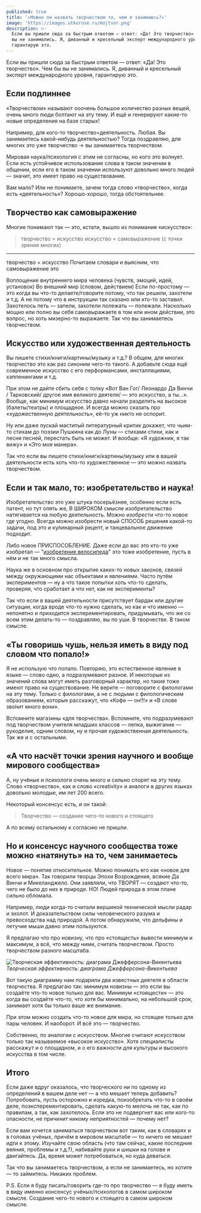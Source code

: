 ```yaml
---
published: true
title: '«Можно ли назвать творчеством то, чем я занимаюсь?»'
image: 'https://images.utkorose.ru/mojtvor.png'
description: >-
  Если вы пришли сюда за быстрым ответом — ответ: «Да! Это творчество». Чем бы
  вы не занимались. Я, диванный и кресельный эксперт международного уровня,
  гарантирую это.
---
```

Если вы пришли сюда за быстрым ответом — ответ: «Да! Это творчество». Чем бы вы не занимались. Я, диванный и кресельный эксперт международного уровня, гарантирую это. 

## Если подлиннее

«Творчеством» называют ооочень большое количество разных вещей, очень много люди болтают на эту тему. И ещё и генерируют какие-то новые определения на базе старых!

Например, для кого-то творчество=деятельность. Любая. Вы занимаетесь какой-нибудь деятельностью? Тогда поздравляю, для многих это уже творчество → вы занимаетесь творчеством.

Мировая наука/психология с этим не согласны, но кого это волнует. Если есть устойчивое использование слова в таком значении в общении, если его в таком значении используют довольно много людей — значит, это имеет право на существование.

Вам мало? Или не понимаете, зачем тогда слово «творчество», когда есть «деятельность»? Хорошо-хорошо, тогда обстоятельнее.

## Творчество как самовыражение

Многие понимают так — это, кстати, вышло из понимания «искусство»:

> творчество = искусство
искусство = самовыражение (с точки зрения многих)
-----------------------
творчество = искусство
Почитаем словари и выясним, что самовыражение это

Воплощение внутреннего мира человека (чувств, эмоций, идей, установок)
Во внешний мир (словом, действием)
Если по-простому — это когда вы что-то делаете/говорите потому, что так решили, захотели и т.д. А не потому что в инструкции так сказано или кто-то заставил. Захотелось петь — запели, захотели полежать — полежали. Насколько мощно или полно вы себя самовыражаете в том или ином действии, это вопрос, но хоть мизерно-то выражаете. Так что вы занимаетесь творчеством.

## Искусство или художественная деятельность

Вы пишете стихи/книги/картины/музыку и т.д.? В общем, для многих творчество это как раз синоним чего-то такого. А добавьте сюда ещё современное искусство с его перформансами, инсталляциями, хэппенингами и т.д.

При этом не дайте сбить себя с толку «Вот Ван Гог/ Леонардо Да Винчи / Тарковский/ другое имя великого деятеля/ — это искусство, а ты...». Вообще, как минимум искусство давно начали разделять на высокое (балеты/театры) и площадное. И всегда можно сказать про «художественную деятельность», её-то уж никто не оспорит.

Ну или даже пускай маститый литературный критик докажет, что чьим-то стихам до поэзии Пушкина как до Луны — стихами стихи, как и песня песней, перестать быть не может. И вообще: «Я художник, я так вижу» и «Это моя манера».

Так что если вы пишете стихи/книги/картины/музыку или в вашей деятельности есть хоть что-то художественное — это можно назвать творчеством.

## Если и так мало, то: изобретательство и наука!

Изобретательство это уже штука посерьёзнее, особенно если есть патент, но тут опять же, В ШИРОКОМ смысле изобретательство натягивается на любую деятельность. Можно изобрести что-то новое где угодно. Всегда можно изобрести новый СПОСОБ решения какой-то задачи, под это и кулинарный рецепт, и танцевальное движение подходит.

Либо новое ПРИСПОСОБЛЕНИЕ. Даже если до вас это кто-то уже изобретал — "[изобретение велосипеда](https://ru.m.wiktionary.org/wiki/%D0%B8%D0%B7%D0%BE%D0%B1%D1%80%D0%B5%D1%82%D0%B0%D1%82%D1%8C_%D0%B2%D0%B5%D0%BB%D0%BE%D1%81%D0%B8%D0%BF%D0%B5%D0%B4)" это тоже изобретение, пусть в нём и не так много смысла.

Наука же в основном про открытие каких-то новых законов, связей между окружающими нас объектами и явлениями. Часто путём экспериментов — ну а что такое попытки хоть что-то сделать, проверяя, что сработает а что нет, как  не эксперименты?

Так что если в вашей деятельности присутствует бардак или другие ситуации, когда вроде что-то нужно сделать, но как и что именно — непонятно и приходится эксперементировать, придумывать, что же со всем этим делать-то — поздравляю, вы по уши. В творчестве. В таком смысле.

## «Ты говоришь чушь, нельзя иметь в виду под словом что попало!»

Я не использую что попало. Повторяю, это естественное явление в языке — слово одно, а подразумевают разное. И некоторые из значений слова могут иметь разговорный характер, но такие тоже имеют право на существование. Не верите — поговорите с филологами на эту тему. Только с филологами, а не с людьми с филологическим образованием, которые расскажут, что «Кофе — он!!!» и «В слове зво́нит много вони».

Вспомните магазины «для творчества». Вспомните, что подразумевают под творчеством учителя младших классов — лепка, выжигание — рукоделие, одним словом, ну и прочая художественная деятельность. Так же и с остальными.

## «А что насчёт точки зрения научного и вообще мирового сообщества»

А, ну учёные и психологи очень много и сильно спорят на эту тему. Слово «творчество», как и слово «creativity» и аналоги в других языках довольно молодые, им лет 200 всего.

Некоторый консенсус есть, и он такой:

> Творчество — создание чего-то нового и стоящего

А по всему остальному к согласию не пришли.

## Но и консенсус научного сообщества тоже можно «натянуть» на то, чем занимаетесь

Новое — понятие относительное. Можно понимать его как «новое для всего мира». Так говорили творцы Эпохи Возрождения, всякие Да Винчи и Микеланджело. Они заявляли, что ТВОРЯТ — создают что-то, чего не было до них в природе. НО! Людей природа в этом плане сильно обломала.

Например, люди когда-то считали вершиной технической мысли радар и эхолот. И доказательством силы человеческого разума и превосходства над природой. А потом обнаружили, что дельфины и летучие мыши давно этим пользуются.

Я предлагаю что про новизну, что про «стоящесть» вывести минимум и максимум, а всё, что между ними, считать творчеством. Просто творчеством разного масштаба.

![Творческая эффективность: диаграма Джефферсона-Викентьева](https://images.utkorose.ru/tvorcheskayaeffectivnost.png)
_Творческая эффективность: диаграма Джефферсона-Викентьева_

Вот такую диаграмму нам подарили два известных деятеля в области творчества. Я предлагаю так: минимум новизны — это если вы создаёте что-то новое только для вас. Минимум «стоящести» — это когда вы создаёте что-то, что хотя бы минимально, на небольшой срок, занимает хотя бы только ваше же внимание.

При этом можно создать что-то новое для мира, но стоящее только для пары человек. И наоборот. И всё это — творчество.

Собственно, по аналогии с искусством. Многие считают искусством только так называемое «высокое искусство». Хотя специалисты расскажут и о площадном, и о его важности для культуры и высокого искусства в том числе.

## Итого

Если даже вдруг оказалось, что творческого ни по одному из определений в вашем деле нет — а что мешает теперь добавить? Попробовать, пусть осторожно и изредка, поизобретать что-то в своём деле, поэксперементировать, сделать какую-то мелочь не так, как по правилам, а так, как захотелось. Если это не подвергнет вас или кого-то опасности, не причинит никому неприятностей — почему нет?

Если вам хочется заниматься творчеством вот таким, как в словарях и в головах учёных, причём в мировом масштабе — то ничего не мешает идти к этому. Изучайте свою область (что там сейчас, какие последние веяния, проблемы и т.д.?), набивайте руки и шишки на голове и двигайтесь. Да, время может потребоваться, но куда деваться.

Так что вы занимаетесь творчеством, а если не занимаетесь, но хотите — то займитесь. Никаких проблем.

P.S. Если я буду писать/говорить где-то про творчество — я буду иметь в виду именно консенсус учёных/психологов в самом широком смысле. Создание чего-то нового и стоящего в самом широком смысле.
